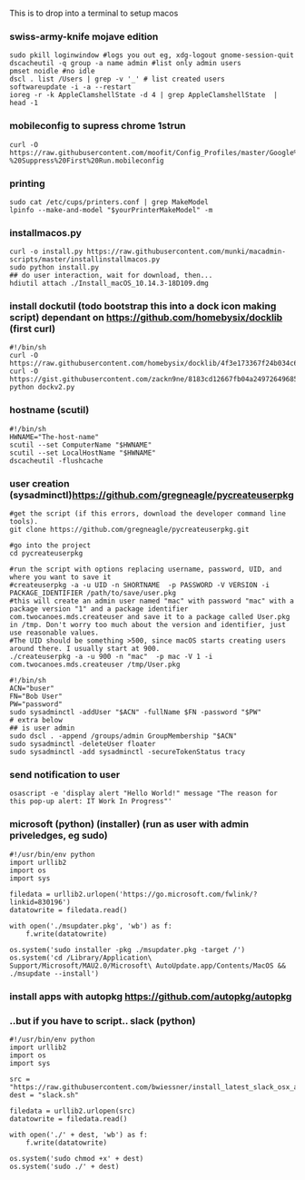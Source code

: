This is to drop into a terminal to setup macos

### swiss-army-knife mojave edition
```
sudo pkill loginwindow #logs you out eg, xdg-logout gnome-session-quit
dscacheutil -q group -a name admin #list only admin users
pmset noidle #no idle
dscl . list /Users | grep -v '_' # list created users
softwareupdate -i -a --restart
ioreg -r -k AppleClamshellState -d 4 | grep AppleClamshellState  | head -1
```

### mobileconfig to supress chrome 1strun
```
curl -O https://raw.githubusercontent.com/moofit/Config_Profiles/master/Google%20Chrome%20-%20Suppress%20First%20Run.mobileconfig
```

### printing
```
sudo cat /etc/cups/printers.conf | grep MakeModel
lpinfo --make-and-model "$yourPrinterMakeModel" -m
```

### installmacos.py
```
curl -o install.py https://raw.githubusercontent.com/munki/macadmin-scripts/master/installinstallmacos.py
sudo python install.py
## do user interaction, wait for download, then...
hdiutil attach ./Install_macOS_10.14.3-18D109.dmg 
```

### install dockutil (todo bootstrap this into a dock icon making script) dependant on https://github.com/homebysix/docklib (first curl)
```
#!/bin/sh
curl -O https://raw.githubusercontent.com/homebysix/docklib/4f3e173367f24b034c60092472c9523d8c7ddfca/docklib.py
curl -O https://gist.githubusercontent.com/zackn9ne/8183cd12667fb04a24972649685ec9a1/raw/9748a422f8b77067e4af3520aa9dc512febc04bb/dockv2.py
python dockv2.py

```

### hostname (scutil)
```
#!/bin/sh
HWNAME="The-host-name"
scutil --set ComputerName "$HWNAME"
scutil --set LocalHostName "$HWNAME"
dscacheutil -flushcache
```

### user creation (sysadminctl)https://github.com/gregneagle/pycreateuserpkg

```
#get the script (if this errors, download the developer command line tools).
git clone https://github.com/gregneagle/pycreateuserpkg.git
 
#go into the project
cd pycreateuserpkg
 
#run the script with options replacing username, password, UID, and where you want to save it
#createuserpkg -a -u UID -n SHORTNAME  -p PASSWORD -V VERSION -i  PACKAGE_IDENTIFIER /path/to/save/user.pkg
#this will create an admin user named "mac" with password "mac" with a package version "1" and a package identifier com.twocanoes.mds.createuser and save it to a package called User.pkg in /tmp. Don't worry too much about the version and identifier, just use reasonable values.
#The UID should be something >500, since macOS starts creating users around there. I usually start at 900. 
./createuserpkg -a -u 900 -n "mac"  -p mac -V 1 -i  com.twocanoes.mds.createuser /tmp/User.pkg
```

```
#!/bin/sh
ACN="buser"
FN="Bob User"
PW="password"
sudo sysadminctl -addUser "$ACN" -fullName $FN -password "$PW"
# extra below
## is user admin
sudo dscl . -append /groups/admin GroupMembership "$ACN"
sudo sysadminctl -deleteUser floater
sudo sysadminctl -add sysadminctl -secureTokenStatus tracy
```

### send notification to user
```
osascript -e 'display alert "Hello World!" message "The reason for this pop-up alert: IT Work In Progress"'
```


### microsoft (python) (installer) (run as user with admin priveledges, eg sudo)
```
#!/usr/bin/env python
import urllib2
import os
import sys

filedata = urllib2.urlopen('https://go.microsoft.com/fwlink/?linkid=830196')
datatowrite = filedata.read()

with open('./msupdater.pkg', 'wb') as f:
    f.write(datatowrite)

os.system('sudo installer -pkg ./msupdater.pkg -target /')
os.system('cd /Library/Application\ Support/Microsoft/MAU2.0/Microsoft\ AutoUpdate.app/Contents/MacOS && ./msupdate --install')
```

### install apps with autopkg https://github.com/autopkg/autopkg

### ..but if you have to script.. slack (python)
```
#!/usr/bin/env python
import urllib2
import os
import sys

src = "https://raw.githubusercontent.com/bwiessner/install_latest_slack_osx_app/master/install_latest_slack_osx_app.sh"
dest = "slack.sh"

filedata = urllib2.urlopen(src)
datatowrite = filedata.read()

with open('./' + dest, 'wb') as f:
    f.write(datatowrite)
    
os.system('sudo chmod +x' + dest)
os.system('sudo ./' + dest)

```
